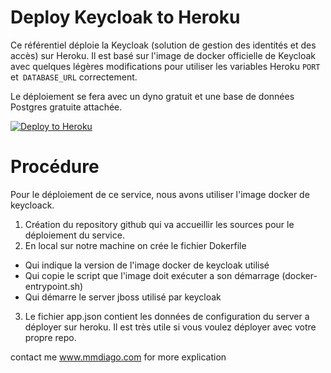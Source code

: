 ﻿# Deploy Keycloak to Heroku


Ce référentiel déploie la Keycloak (solution de gestion des identités et des accès) sur Heroku. Il est basé sur l'image de docker officielle de Keycloak avec quelques légères modifications pour utiliser les variables Heroku `PORT` et` DATABASE_URL` correctement.

Le déploiement se fera avec un dyno gratuit et une base de données Postgres gratuite attachée.

[![Deploy to Heroku](https://www.herokucdn.com/deploy/button.svg)](https://heroku.com/deploy)

# Procédure
Pour le déploiement de ce service, nous avons utiliser l'image docker de keycloack. 

1. Création du repository github qui va accueillir les sources pour le déploiement du service.
2. En local sur notre machine on crée le fichier Dokerfile 
- Qui indique la version de l'image docker de keycloak utilisé
- Qui copie le script que l'image doit exécuter a son démarrage (docker-entrypoint.sh)
- Qui démarre le server jboss utilisé par keycloak 
3. Le fichier app.json contient les données de configuration du server a déployer sur heroku. Il est très utile si vous voulez déployer avec votre propre repo.


contact me www.mmdiago.com for more explication
